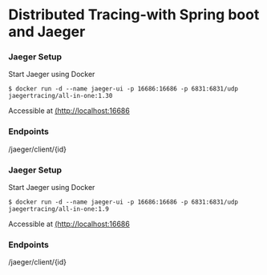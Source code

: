 # Distributed Tracing-with Spring boot and Jaeger

### Jaeger Setup
Start Jaeger using Docker 
```shell
$ docker run -d --name jaeger-ui -p 16686:16686 -p 6831:6831/udp jaegertracing/all-in-one:1.30
```
Accessible at [(http://localhost:16686](http://localhost:16686)

### Endpoints
/jaeger/client/{id} 

### Jaeger Setup
Start Jaeger using Docker 
```shell
$ docker run -d --name jaeger-ui -p 16686:16686 -p 6831:6831/udp jaegertracing/all-in-one:1.9
```
Accessible at [(http://localhost:16686](http://localhost:16686)

### Endpoints
/jaeger/client/{id} 
